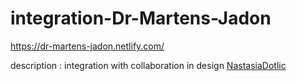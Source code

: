 # integration-Dr-Martens-Jadon
https://dr-martens-jadon.netlify.com/

description : integration with collaboration in design [NastasiaDotlic](https://dribbble.com/NastasiaDotlic)  
